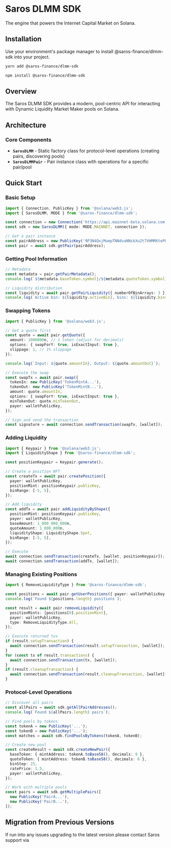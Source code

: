 # Saros DLMM SDK

The engine that powers the Internet Capital Market on Solana.

## Installation

Use your environment's package manager to install @saros-finance/dlmm-sdk into your project.

```bash
yarn add @saros-finance/dlmm-sdk
```

```bash
npm install @saros-finance/dlmm-sdk
```

## Overview

The Saros DLMM SDK provides a modern, pool-centric API for interacting with Dynamic Liquidity Market Maker pools on Solana.

## Architecture

### Core Components

- **`SarosDLMM`** - Static factory class for protocol-level operations (creating pairs, discovering pools)
- **`SarosDLMMPair`** - Pair instance class with operations for a specific pair/pool

## Quick Start

### Basic Setup

```typescript
import { Connection, PublicKey } from '@solana/web3.js';
import { SarosDLMM, MODE } from '@saros-finance/dlmm-sdk';

const connection = new Connection('https://api.mainnet-beta.solana.com', 'confirmed');
const sdk = new SarosDLMM({ mode: MODE.MAINNET, connection });

// Get a pair instance
const pairAddress = new PublicKey('9P3N4QxjMumpTNNdvaNNskXu2t7VHMMXtePQB72kkSAk');
const pair = await sdk.getPair(pairAddress);
```

### Getting Pool Information

```typescript
// Metadata
const metadata = pair.getPairMetadata();
console.log(`${metadata.baseToken.symbol}/${metadata.quoteToken.symbol}`);

// Liquidity distribution
const liquidity = await pair.getPairLiquidity({ numberOfBinArrays: 3 });
console.log(`Active bin: ${liquidity.activeBin}, bins: ${liquidity.bins.length}`);
```

### Swapping Tokens

```typescript
import { PublicKey } from '@solana/web3.js';

// Get a quote first
const quote = await pair.getQuote({
  amount: 1000000n, // 1 token (adjust for decimals)
  options: { swapForY: true, isExactInput: true },
  slippage: 1, // 1% slippage
});

console.log(`Input: ${quote.amountIn}, Output: ${quote.amountOut}`);

// Execute the swap
const swapTx = await pair.swap({
  tokenIn: new PublicKey('TokenMintA...'),
  tokenOut: new PublicKey('TokenMintB...'),
  amount: quote.amountIn,
  options: { swapForY: true, isExactInput: true },
  minTokenOut: quote.minTokenOut,
  payer: walletPublicKey,
});

// Sign and send the transaction
const signature = await connection.sendTransaction(swapTx, [wallet]);
```

### Adding Liquidity

```typescript
import { Keypair } from '@solana/web3.js';
import { LiquidityShape } from '@saros-finance/dlmm-sdk';

const positionKeypair = Keypair.generate();

// Create a position NFT
const createTx = await pair.createPosition({
  payer: walletPublicKey,
  positionMint: positionKeypair.publicKey,
  binRange: [-5, 5],
});

// Add liquidity
const addTx = await pair.addLiquidityByShape({
  positionMint: positionKeypair.publicKey,
  payer: walletPublicKey,
  baseAmount: 1_000_000_000n,
  quoteAmount: 1_000_000n,
  liquidityShape: LiquidityShape.Spot,
  binRange: [-5, 5],
});

// Execute
await connection.sendTransaction(createTx, [wallet, positionKeypair]);
await connection.sendTransaction(addTx, [wallet]);
```

### Managing Existing Positions

```typescript
import { RemoveLiquidityType } from '@saros-finance/dlmm-sdk';

const positions = await pair.getUserPositions({ payer: walletPublicKey });
console.log(`Found ${positions.length} positions`);

const result = await pair.removeLiquidity({
  positionMints: [positions[0].positionMint],
  payer: walletPublicKey,
  type: RemoveLiquidityType.All,
});

// Execute returned txs
if (result.setupTransaction) {
  await connection.sendTransaction(result.setupTransaction, [wallet]);
}
for (const tx of result.transactions) {
  await connection.sendTransaction(tx, [wallet]);
}
if (result.cleanupTransaction) {
  await connection.sendTransaction(result.cleanupTransaction, [wallet]);
}
```

### Protocol-Level Operations

```typescript
// Discover all pairs
const allPairs = await sdk.getAllPairAddresses();
console.log(`Found ${allPairs.length} pairs`);

// Find pools by tokens
const tokenA = new PublicKey('...');
const tokenB = new PublicKey('...');
const matches = await sdk.findPoolsByTokens(tokenA, tokenB);

// Create new pool
const createResult = await sdk.createNewPair({
  baseToken: { mintAddress: tokenA.toBase58(), decimals: 9 },
  quoteToken: { mintAddress: tokenB.toBase58(), decimals: 6 },
  binStep: 25,
  ratePrice: 1.5,
  payer: walletPublicKey,
});

// Work with multiple pools
const pairs = await sdk.getMultiplePairs([
  new PublicKey('PairA...'),
  new PublicKey('PairB...'),
]);
```


## Migration from Previous Versions

If run into any issues upgrading to the latest version please contact Saros support via 
